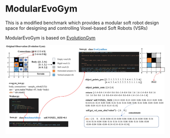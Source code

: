 # ModularEvoGym
This is a modified benchmark which provides a modular soft robot design space for designing and controlling Voxel-based Soft Robots (VSRs) 

ModularEvoGym is based on [EvolutionGym](https://github.com/EvolutionGym/evogym)

![image](evogym.jpg)
